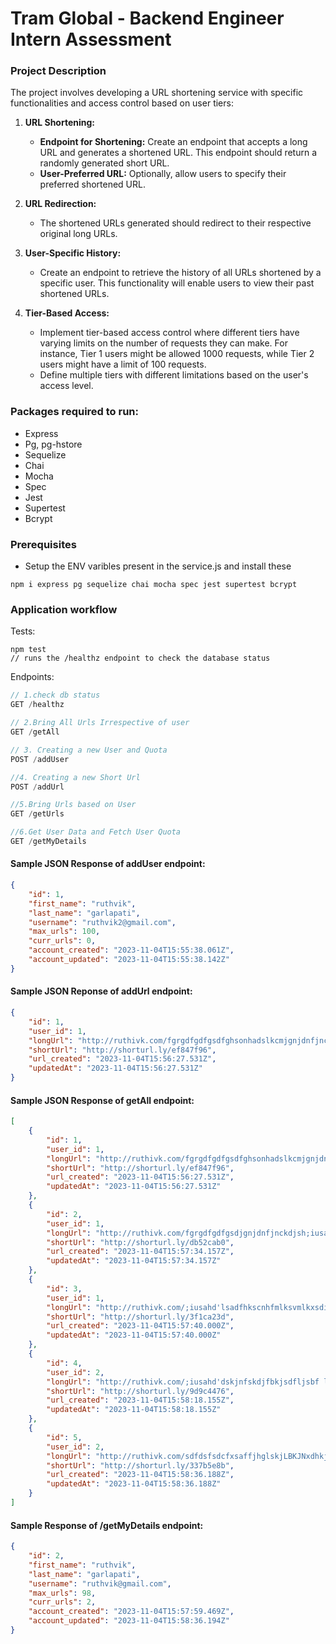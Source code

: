 # Tram Global - Backend Engineer Intern Assessment
 ### Project Description
 The project involves developing a URL shortening service with specific functionalities and access control based on user tiers:

1. **URL Shortening:**
   - **Endpoint for Shortening:** Create an endpoint that accepts a long URL and generates a shortened URL. This endpoint should return a randomly generated short URL.
   - **User-Preferred URL:** Optionally, allow users to specify their preferred shortened URL.

2. **URL Redirection:**
   - The shortened URLs generated should redirect to their respective original long URLs.

3. **User-Specific History:**
   - Create an endpoint to retrieve the history of all URLs shortened by a specific user. This functionality will enable users to view their past shortened URLs.

4. **Tier-Based Access:**
   - Implement tier-based access control where different tiers have varying limits on the number of requests they can make. For instance, Tier 1 users might be allowed 1000 requests, while Tier 2 users might have a limit of 100 requests.
   - Define multiple tiers with different limitations based on the user's access level.

### Packages required to run:
- Express
- Pg, pg-hstore
- Sequelize
- Chai
- Mocha
- Spec
- Jest
- Supertest
- Bcrypt

### Prerequisites
- Setup the ENV varibles present in the service.js and install these
```
npm i express pg sequelize chai mocha spec jest supertest bcrypt
```
### Application workflow
Tests:
```
npm test
// runs the /healthz endpoint to check the database status
```
Endpoints:
```javascript
// 1.check db status
GET /healthz

// 2.Bring All Urls Irrespective of user
GET /getAll

// 3. Creating a new User and Quota
POST /addUser

//4. Creating a new Short Url
POST /addUrl

//5.Bring Urls based on User
GET /getUrls

//6.Get User Data and Fetch User Quota
GET /getMyDetails
```
#### Sample JSON Response of addUser endpoint:
```JSON
{
    "id": 1,
    "first_name": "ruthvik",
    "last_name": "garlapati",
    "username": "ruthvik2@gmail.com",
    "max_urls": 100,
    "curr_urls": 0,
    "account_created": "2023-11-04T15:55:38.061Z",
    "account_updated": "2023-11-04T15:55:38.142Z"
}
```
#### Sample JSON Reponse of addUrl endpoint:
```JSON
{
    "id": 1,
    "user_id": 1,
    "longUrl": "http://ruthivk.com/fgrgdfgdfgsdfghsonhadslkcmjgnjdnfjnckdjsh;iusahd'lsadfhkscnhfmlksvmlkxsdijmbkncmoudfmhvoi",
    "shortUrl": "http://shorturl.ly/ef847f96",
    "url_created": "2023-11-04T15:56:27.531Z",
    "updatedAt": "2023-11-04T15:56:27.531Z"
}
```
#### Sample JSON Response of getAll endpoint:
```JSON
[
    {
        "id": 1,
        "user_id": 1,
        "longUrl": "http://ruthivk.com/fgrgdfgdfgsdfghsonhadslkcmjgnjdnfjnckdjsh;iusahd'lsadfhkscnhfmlksvmlkxsdijmbkncmoudfmhvoi",
        "shortUrl": "http://shorturl.ly/ef847f96",
        "url_created": "2023-11-04T15:56:27.531Z",
        "updatedAt": "2023-11-04T15:56:27.531Z"
    },
    {
        "id": 2,
        "user_id": 1,
        "longUrl": "http://ruthivk.com/fgrgdfgdfgsdjgnjdnfjnckdjsh;iusahd'lsadfhkscnhfmlksvmlkxsdijmbkncmoudfmhvoi",
        "shortUrl": "http://shorturl.ly/db52cab0",
        "url_created": "2023-11-04T15:57:34.157Z",
        "updatedAt": "2023-11-04T15:57:34.157Z"
    },
    {
        "id": 3,
        "user_id": 1,
        "longUrl": "http://ruthivk.com/;iusahd'lsadfhkscnhfmlksvmlkxsdijmbkncmoudfmhvoi",
        "shortUrl": "http://shorturl.ly/3f1ca23d",
        "url_created": "2023-11-04T15:57:40.000Z",
        "updatedAt": "2023-11-04T15:57:40.000Z"
    },
    {
        "id": 4,
        "user_id": 2,
        "longUrl": "http://ruthivk.com/;iusahd'dskjnfskdjfbkjsdfljsbf lkjs chfksjnkjsdbvkjxmnjdbnvkjdvkcjs hfksdhflknsd hfkjshflkjsdfhkjsdfbkbhsdfjkhsbdfkjh",
        "shortUrl": "http://shorturl.ly/9d9c4476",
        "url_created": "2023-11-04T15:58:18.155Z",
        "updatedAt": "2023-11-04T15:58:18.155Z"
    },
    {
        "id": 5,
        "user_id": 2,
        "longUrl": "http://ruthivk.com/sdfdsfsdcfxsaffjhglskjLBKJNxdhkj/;iusahd'dskjnfskdjfbkjsdfljsbf lkjs chfksjnkjsdbvkjxmnjdbnvkjdvkcjs hfsdffsdfdsfsksdhflknsd hfkjshflkjsdfhkjsdfbkbhsdfjkhsbdfkjh",
        "shortUrl": "http://shorturl.ly/337b5e8b",
        "url_created": "2023-11-04T15:58:36.188Z",
        "updatedAt": "2023-11-04T15:58:36.188Z"
    }
]
```
#### Sample Response of /getMyDetails endpoint:
```JSON
{
    "id": 2,
    "first_name": "ruthvik",
    "last_name": "garlapati",
    "username": "ruthvik@gmail.com",
    "max_urls": 98,
    "curr_urls": 2,
    "account_created": "2023-11-04T15:57:59.469Z",
    "account_updated": "2023-11-04T15:58:36.194Z"
}
```
























